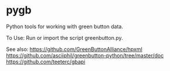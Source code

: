# pygb
Python tools for working with green button data.

To Use:
Run or import the script greenbutton.py.

See also:
  https://github.com/GreenButtonAlliance/hpxml
  https://github.com/asciiphil/greenbutton-python/tree/master/doc
  https://github.com/teeterc/gbapi

